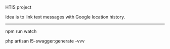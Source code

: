 HTIS project

Idea is to link text messages with Google location history.

----

npm run watch

php artisan l5-swagger:generate -vvv

